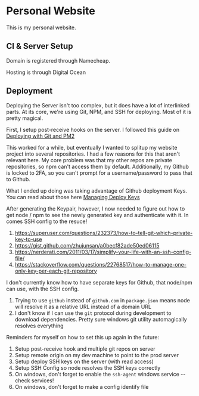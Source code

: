 # Personal Website

This is my personal website.

## CI & Server Setup

Domain is registered through Namecheap.

Hosting is through Digital Ocean

## Deployment

Deploying the Server isn't too complex, but it does have a lot of interlinked parts. At its core, we're using Git, NPM, and SSH for deploying. Most of it is pretty magical.

First, I setup post-receive hooks on the server. I followed this guide on [Deploying with Git and PM2](https://medium.com/@aunnnn/automate-digitalocean-deployment-for-node-js-with-git-and-pm2-67a3cfa7a02b)

This worked for a while, but eventually I wanted to splitup my website project into several repositories. I had a few reasons for this that aren't relevant here. My core problem was that my other repos are private repositories, so npm can't access them by default. Additionally, my Github is locked to 2FA, so you can't prompt for a username/password to pass that to Github.

What I ended up doing was taking advantage of Github deployment Keys. You can read about those here [Managing Deploy Keys](
https://developer.github.com/v3/guides/managing-deploy-keys/)

After generating the Keypair, however, I now needed to figure out how to get node / npm to see the newly generated key and authenticate with it. In comes SSH config to the resuce!

1. https://superuser.com/questions/232373/how-to-tell-git-which-private-key-to-use
2. https://gist.github.com/zhujunsan/a0becf82ade50ed06115
3. https://nerderati.com/2011/03/17/simplify-your-life-with-an-ssh-config-file/
4. https://stackoverflow.com/questions/22768517/how-to-manage-one-only-key-per-each-git-repository

I don't currently know how to have separate keys for Github, that node/npm can use, with the SSH config.

1. Trying to use `github` instead of `github.com` in `package.json` means node will resolve it as a relative URL instead of a domain URL
2. I don't know if I can use the `git` protocol during development to download dependencies. Pretty sure windows git utility automagically resolves everything

Reminders for myself on how to set this up again in the future:

1. Setup post-receive hook and multiple git repos on server
2. Setup remote origin on my dev machine to point to the prod server
3. Setup deploy SSH keys on the server (with read access)
4. Setup SSH Config so node resolves the SSH keys correctly
5. On windows, don't forget to enable the `ssh-agent` windows service -- check services!
6. On windows, don't forget to make a config identify file
